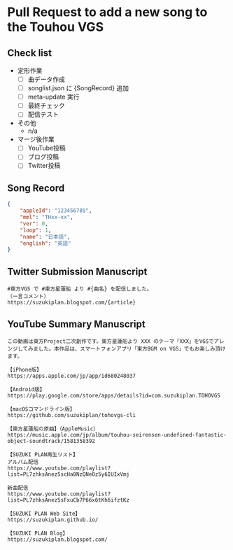 # Pull Request to add a new song to the Touhou VGS

## Check list

- 定形作業
  - [ ] 曲データ作成
  - [ ] songlist.json に {SongRecord} 追加
  - [ ] meta-update 実行
  - [ ] 最終チェック
  - [ ] 配信テスト
- その他
  - n/a
- マージ後作業
  - [ ] YouTube投稿
  - [ ] ブログ投稿
  - [ ] Twitter投稿

## Song Record

```json
{
    "appleId": "123456789",
    "mml": "THxx-xx",
    "ver": 0,
    "loop": 1,
    "name": "日本語",
    "english": "英語"
}
```

## Twitter Submission Manuscript

```text
#東方VGS で #東方星蓮船 より #{曲名} を配信しました。
（一言コメント）
https://suzukiplan.blogspot.com/{article}
```

## YouTube Summary Manuscript

```text
この動画は東方Project二次創作です。東方星蓮船より XXX のテーマ「XXX」をVGSでアレンジしてみました。本作品は、スマートフォンアプリ「東方BGM on VGS」でもお楽しみ頂けます。

【iPhone版】
https://apps.apple.com/jp/app/id680248037

【Android版】
https://play.google.com/store/apps/details?id=com.suzukiplan.TOHOVGS

【macOSコマンドライン版】
https://github.com/suzukiplan/tohovgs-cli

【東方星蓮船の原曲】（AppleMusic）
https://music.apple.com/jp/album/touhou-seirensen-undefined-fantastic-object-soundtrack/1581358392

【SUZUKI PLAN再生リスト】
アルバム配信
https://www.youtube.com/playlist?list=PL7zhksAnez5scHa0NzQNeOz5y6IUIxVmj

新曲配信
https://www.youtube.com/playlist?list=PL7zhksAnez5sFxuCb7P66x6tKh6ifztKz

【SUZUKI PLAN Web Site】
https://suzukiplan.github.io/

【SUZUKI PLAN Blog】
https://suzukiplan.blogspot.com/
```
